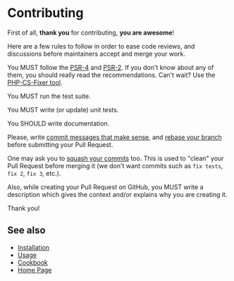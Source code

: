 # Contributing

First of all, **thank you** for contributing, **you are awesome**!

Here are a few rules to follow in order to ease code reviews, and discussions
before maintainers accept and merge your work.

You MUST follow the [PSR-4](http://www.php-fig.org/psr/psr-4) and
[PSR-2](http://www.php-fig.org/psr/2/). If you don't know about any of them,
you should really read the recommendations. Can't wait? Use the
[PHP-CS-Fixer tool](http://cs.sensiolabs.org/).

You MUST run the test suite.

You MUST write (or update) unit tests.

You SHOULD write documentation.

Please, write [commit messages that make sense](http://tbaggery.com/2008/04/19/a-note-about-git-commit-messages.html),
and [rebase your branch](http://git-scm.com/book/en/Git-Branching-Rebasing)
before submitting your Pull Request.

One may ask you to [squash your commits](http://gitready.com/advanced/2009/02/10/squashing-commits-with-rebase.html)
too. This is used to "clean" your Pull Request before merging it (we don't want
commits such as `fix tests`, `fix 2`, `fix 3`, etc.).

Also, while creating your Pull Request on GitHub, you MUST write a description
which gives the context and/or explains why you are creating it.

Thank you!

## See also

- [Installation](resources/doc/installation.md)
- [Usage](resources/doc/usage.md)
- [Cookbook](resources/doc/cookbook.md)
- [Home Page](README.md)
